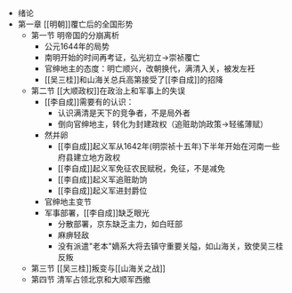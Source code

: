 - 绪论
- 第一章 [[明朝]]覆亡后的全国形势
	- 第一节 明帝国的分崩离析
		- 公元1644年的局势
		- 南明开始的时间再考证，弘光初立$\to$崇祯覆亡
		- 官绅地主的态度：明亡顺兴，改朝换代，满清入关，被发左衽
		- [[吴三桂]]和山海关总兵高第接受了[[李自成]]的招降
	- 第二节 [[大顺政权]]在政治上和军事上的失误
		- [[李自成]]需要有的认识：
			- 认识满清是天下的竞争者，不是局外者
			- 倒向官绅地主，转化为封建政权（追赃助饷政策$\to$轻徭薄赋）
		- 然并卵
			- [[李自成]]起义军从1642年(明崇祯十五年)下半年开始在河南一些府县建立地方政权
			- [[李自成]]起义军免征农民赋税，免征，不是减免
			- [[李自成]]起义军追赃助饷
			- [[李自成]]起义军进封爵位
		- 官绅地主变节
		- 军事部署，[[李自成]]缺乏眼光
			- 分散部署，京东缺乏主力，如白旺部
			- 麻痹轻敌
			- 没有派遣"老本"嫡系大将去镇守重要关隘，如山海关，致使吴三桂反叛
	- 第三节 [[吴三桂]]叛变与[[山海关之战]]
	- 第四节 清军占领北京和大顺军西撤